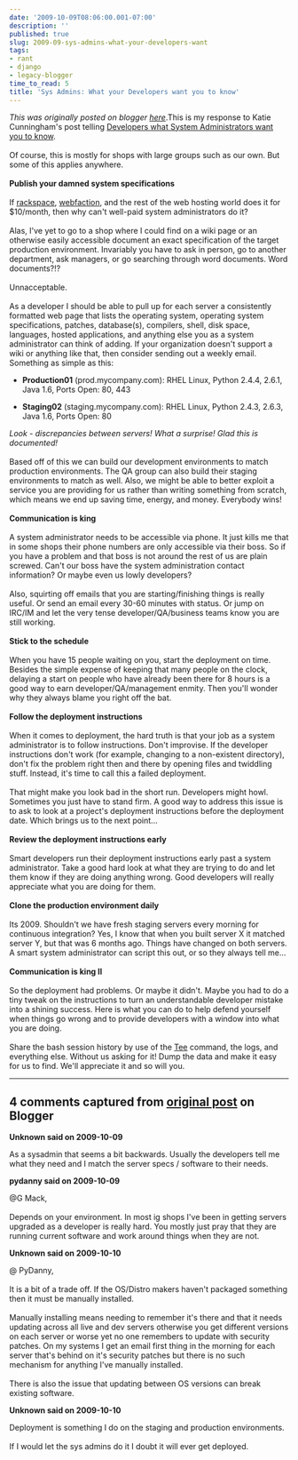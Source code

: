```yaml
---
date: '2009-10-09T08:06:00.001-07:00'
description: ''
published: true
slug: 2009-09-sys-admins-what-your-developers-want
tags:
- rant
- django
- legacy-blogger
time_to_read: 5
title: 'Sys Admins: What your Developers want you to know'
---
```


*This was originally posted on blogger [here](https://pydanny.blogspot.com/2009/09/sys-admins-what-your-developers-want.html)*.This is my response to Katie Cunningham's post telling <a href="http://elephantangelchild.blogspot.com/2009/05/developers-what-your-system-admins-want.html">Developers what System Administrators want you to know</a>.<br /><br />Of course, this is mostly for shops with large groups such as our own. But some of this applies anywhere.<br /><br /><span style="font-weight: bold;">Publish your damned system specifications</span><br /><br />If <a href="http://rackspace.com/">rackspace</a>, <a href="http://www.webfaction.com/">webfaction</a>, and the rest of the web hosting world does it for $10/month, then why can't well-paid system administrators do it?<br /><br />Alas, I've yet to go to a shop where I could find on a wiki page or an otherwise easily accessible document an exact specification of the target production environment. Invariably you have to ask in person, go to another department, ask managers, or go searching through word documents. Word documents?!?<br /><br />Unnacceptable.<br /><br />As a developer I should be able to pull up for each server a consistently formatted web page that lists the operating system, operating system specifications, patches, database(s), compilers, shell, disk space, languages, hosted applications, and anything else you as a system administrator can think of adding. If your organization doesn't support a wiki or anything like that, then consider sending out a weekly email. Something as simple as this:<br /><ul><li><span style="font-weight: bold;">Production01</span> (prod.mycompany.com): RHEL Linux, Python 2.4.4, 2.6.1, Java 1.6, Ports Open: 80, 443</li></ul><ul><li><span style="font-weight: bold;">Staging02</span> (staging.mycompany.com): RHEL Linux, Python 2.4.3, 2.6.3, Java 1.6, Ports Open: 80</li></ul><span style="font-style: italic;">Look - discrepancies between servers! What a surprise! Glad this is documented!</span><br /><br />Based off of this we can build our development environments to match production environments. The QA group can also build their staging environments to match as well. Also, we might be able to better exploit a service you are providing for us rather than writing something from scratch, which means we end up saving time, energy, and money. Everybody wins!<br /><br /><span style="font-weight: bold;">Communication is king</span><br /><br />A system administrator needs to be accessible via phone. It just kills me that in some shops their phone numbers are only accessible via their boss. So if you have a problem and that boss is not around the rest of us are plain screwed. Can't our boss have the system administration contact information? Or maybe even us lowly developers?<br /><br />Also, squirting off emails that you are starting/finishing things is really useful. Or send an email every 30-60 minutes with status. Or jump on IRC/IM and let the very tense developer/QA/business teams know you are still working.<br /><br /><span style="font-weight: bold;">Stick to the schedule</span><br /><br />When you have 15 people waiting on you, start the deployment on time. Besides the simple expense of keeping that many people on the clock, delaying a start on people who have already been there for 8 hours is a good way to earn developer/QA/management enmity. Then you'll wonder why they always blame you right off the bat.<br /><br /><span style="font-weight: bold;">Follow the deployment instructions</span><br /><br />When it comes to deployment, the hard truth is that your job as a system administrator is to follow instructions. Don't improvise. If the developer instructions don't work (for example, changing to a non-existent directory), don't fix the problem right then and there by opening files and twiddling stuff. Instead, it's time to call this a failed deployment.<br /><br />That might make you look bad in the short run. Developers might howl. Sometimes you just have to stand firm. A good way to address this issue is to ask to look at a project's deployment instructions before the deployment date. Which brings us to the next point...<br /><br /><span style="font-weight: bold;">Review the deployment instructions early</span><br /><br />Smart developers run their deployment instructions early past a system administrator. Take a good hard look at what they are trying to do and let them know if they are doing anything wrong. Good developers will really appreciate what you are doing for them.<br /><br /><span style="font-weight: bold;">Clone the production environment daily</span><br /><br />Its 2009. Shouldn't we have fresh staging servers every morning for continuous integration? Yes, I know that when you built server X it matched server Y, but that was 6 months ago. Things have changed on both servers. A smart system administrator can script this out, or so they always tell me...<br /><br /><span style="font-weight: bold;">Communication is king II</span><br /><br />So the deployment had problems. Or maybe it didn't. Maybe you had to do a tiny tweak on the instructions to turn an understandable developer mistake into a shining success. Here is what you can do to help defend yourself when things go wrong and to provide developers with a window into what you are doing.<br /><br />Share the bash session history by use of the <a href="http://en.wikipedia.org/wiki/Tee_%28command%29">Tee</a> command, the logs, and everything else. Without us asking for it! Dump the data and make it easy for us to find. We'll appreciate it and so will you.

---

## 4 comments captured from [original post](https://pydanny.blogspot.com/2009/09/sys-admins-what-your-developers-want.html) on Blogger

**Unknown said on 2009-10-09**

As a sysadmin that seems a bit backwards.  Usually the developers tell me what they need and I match the server specs / software to their needs.

**pydanny said on 2009-10-09**

@G Mack,<br /><br />Depends on your environment. In most ig shops I've been in getting servers upgraded as a developer is really hard. You mostly just pray that they are running current software and work around things when they are not.

**Unknown said on 2009-10-10**

@ PyDanny, <br /><br />It is a bit of a trade off.  If the OS/Distro makers haven't packaged something then it must be manually installed.  <br /><br />Manually installing means needing to remember it's there and that it needs updating across all live and dev servers otherwise you get different versions on each server or worse yet no one remembers to update with security patches.  On my systems I get an email first thing in the morning for each server that's behind on it's security patches but there is no such mechanism for anything I've manually installed.<br /><br />There is also the issue that updating between OS versions can break existing software.

**Unknown said on 2009-10-10**

Deployment is something I do on the staging and production environments.<br /><br />If I would let the sys admins do it I doubt it will ever get deployed.

